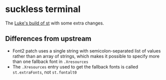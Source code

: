 # suckless terminal

The [Luke's build of st](https://github.com/LukeSmithxyz/st) with some extra changes.

## Differences from upstream

- Font2 patch uses a single string with semicolon-separated list of values rather than an array of strings, which makes it possible to specify more than one fallback font in `.Xresources`
- The `.Xresources` entry used to get the fallback fonts is called `st.extraFonts`, not `st.fontalt0`
